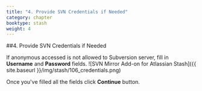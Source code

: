 ```yaml
---
title: "4. Provide SVN Credentials if Needed"
category: chapter
booktype: stash
weight: 4
---
```

##4. Provide SVN Credentials if Needed

If anonymous accessed is not allowed to Subversion server, fill in **Username** and **Password** fields.
![SVN Mirror Add-on for Atlassian Stash]({{ site.baseurl }}/img/stash/106_credentials.png)

Once you've filled all the fields click **Continue** button.